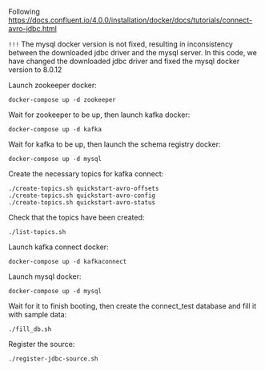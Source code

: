 Following https://docs.confluent.io/4.0.0/installation/docker/docs/tutorials/connect-avro-jdbc.html

`!!!` The mysql docker version is not fixed, resulting in inconsistency between the downloaded jdbc driver and the mysql server.
In this code, we have changed the downloaded jdbc driver and fixed the mysql docker version to 8.0.12

Launch zookeeper docker: 
```
docker-compose up -d zookeeper
```

Wait for zookeeper to be up, then launch kafka docker: 
```
docker-compose up -d kafka
```

Wait for kafka to be up, then launch the schema registry docker: 
```
docker-compose up -d mysql
```

Create the necessary topics for kafka connect:
```
./create-topics.sh quickstart-avro-offsets
./create-topics.sh quickstart-avro-config
./create-topics.sh quickstart-avro-status
```

Check that the topics have been created:
```
./list-topics.sh
```

Launch kafka connect docker: 
```
docker-compose up -d kafkaconnect
```

Launch mysql docker: 
```
docker-compose up -d mysql
```

Wait for it to finish booting, then create the connect_test database and fill it with sample data:
```
./fill_db.sh
```

Register the source:
```
./register-jdbc-source.sh
```